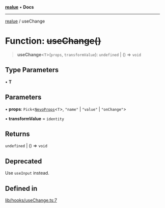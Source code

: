 [**realue**](../README.md) • **Docs**

***

[realue](../README.md) / useChange

# Function: ~~useChange()~~

> **useChange**\<`T`\>(`props`, `transformValue`): `undefined` \| () => `void`

## Type Parameters

• **T**

## Parameters

• **props**: `Pick`\<[`NevoProps`](../type-aliases/NevoProps.md)\<`T`\>, `"name"` \| `"value"` \| `"onChange"`\>

• **transformValue** = `identity`

## Returns

`undefined` \| () => `void`

## Deprecated

Use `useInput` instead.

## Defined in

[lib/hooks/useChange.ts:7](https://github.com/nevoland/realue/blob/3ee19205f96a631a4bd1adc96c572cca62bfa0d1/lib/hooks/useChange.ts#L7)
